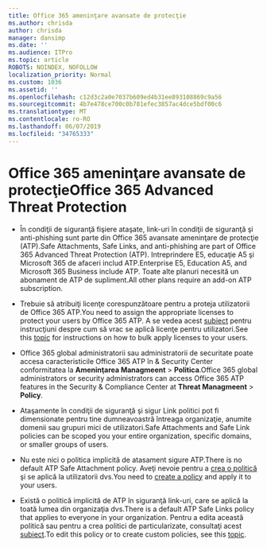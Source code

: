 ```yaml
---
title: Office 365 ameninţare avansate de protecţie
ms.author: chrisda
author: chrisda
manager: dansimp
ms.date: ''
ms.audience: ITPro
ms.topic: article
ROBOTS: NOINDEX, NOFOLLOW
localization_priority: Normal
ms.custom: 1036
ms.assetid: ''
ms.openlocfilehash: c12d3c2a0e7037b609ed4b31ee893108869c9a56
ms.sourcegitcommit: 4b7e478ce700c0b781efec3857ac4dce5bdf00c6
ms.translationtype: MT
ms.contentlocale: ro-RO
ms.lasthandoff: 06/07/2019
ms.locfileid: "34765333"
---
```

# <a name="office-365-advanced-threat-protection"></a><span data-ttu-id="40063-102">Office 365 ameninţare avansate de protecţie</span><span class="sxs-lookup"><span data-stu-id="40063-102">Office 365 Advanced Threat Protection</span></span>

- <span data-ttu-id="40063-103">În condiţii de siguranţă fişiere ataşate, link-uri în condiţii de siguranţă şi anti-phishing sunt parte din Office 365 avansate ameninţare de protecţie (ATP).</span><span class="sxs-lookup"><span data-stu-id="40063-103">Safe Attachments, Safe Links, and anti-phishing are part of Office 365 Advanced Threat Protection (ATP).</span></span> <span data-ttu-id="40063-104">Intreprindere E5, educaţie A5 şi Microsoft 365 de afaceri includ ATP.</span><span class="sxs-lookup"><span data-stu-id="40063-104">Enterprise E5, Education A5, and Microsoft 365 Business include ATP.</span></span> <span data-ttu-id="40063-105">Toate alte planuri necesită un abonament de ATP de supliment.</span><span class="sxs-lookup"><span data-stu-id="40063-105">All other plans require an add-on ATP subscription.</span></span>

- <span data-ttu-id="40063-106">Trebuie să atribuiţi licenţe corespunzătoare pentru a proteja utilizatorii de Office 365 ATP.</span><span class="sxs-lookup"><span data-stu-id="40063-106">You need to assign the appropriate licenses to protect your users by Office 365 ATP.</span></span> <span data-ttu-id="40063-107">A se vedea acest [subiect](https://docs.microsoft.com/office365/admin/subscriptions-and-billing/assign-licenses-to-users) pentru instrucţiuni despre cum să vrac se aplică licenţe pentru utilizatori.</span><span class="sxs-lookup"><span data-stu-id="40063-107">See this [topic](https://docs.microsoft.com/office365/admin/subscriptions-and-billing/assign-licenses-to-users) for instructions on how to bulk apply licenses to your users.</span></span>

- <span data-ttu-id="40063-108">Office 365 global administratorii sau administratorii de securitate poate accesa caracteristicile Office 365 ATP în & Security Center conformitatea la **Ameninţarea Managmeent** \> **Politica**.</span><span class="sxs-lookup"><span data-stu-id="40063-108">Office 365 global administrators or security administrators can access Office 365 ATP features in the Security & Compliance Center at **Threat Managmeent** \> **Policy**.</span></span>

- <span data-ttu-id="40063-109">Ataşamente în condiţii de siguranţă şi sigur Link politici pot fi dimensionate pentru tine dumneavoastră întreaga organizaţie, anumite domenii sau grupuri mici de utilizatori.</span><span class="sxs-lookup"><span data-stu-id="40063-109">Safe Attachments and Safe Link policies can be scoped you your entire organization, specific domains, or smaller groups of users.</span></span>

- <span data-ttu-id="40063-110">Nu este nici o politica implicită de atasament sigure ATP.</span><span class="sxs-lookup"><span data-stu-id="40063-110">There is no default ATP Safe Attachment policy.</span></span> <span data-ttu-id="40063-111">Aveţi nevoie pentru a [crea o politică](https://docs.microsoft.com/office365/securitycompliance/set-up-atp-safe-attachments-policies) şi se aplică la utilizatorii dvs.</span><span class="sxs-lookup"><span data-stu-id="40063-111">You need to [create a policy](https://docs.microsoft.com/office365/securitycompliance/set-up-atp-safe-attachments-policies) and apply it to your users.</span></span>

- <span data-ttu-id="40063-112">Există o politică implicită de ATP în siguranţă link-uri, care se aplică la toată lumea din organizaţia dvs.</span><span class="sxs-lookup"><span data-stu-id="40063-112">There is a default ATP Safe Links policy that applies to everyone in your organization.</span></span> <span data-ttu-id="40063-113">Pentru a edita această politică sau pentru a crea politici de particularizate, consultaţi acest [subiect](https://docs.microsoft.com/office365/securitycompliance/set-up-atp-safe-links-policies).</span><span class="sxs-lookup"><span data-stu-id="40063-113">To edit this policy or to create custom policies, see this [topic](https://docs.microsoft.com/office365/securitycompliance/set-up-atp-safe-links-policies).</span></span>
